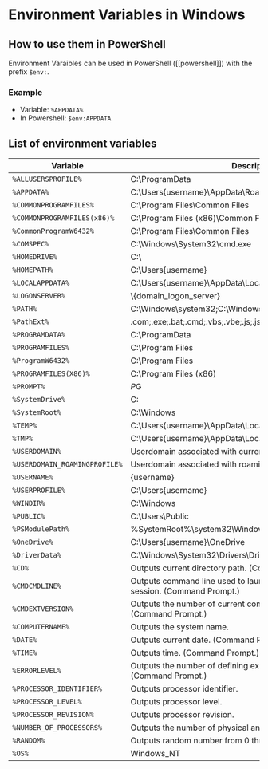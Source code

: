 # Environment Variables in Windows

## How to use them in PowerShell

Environment Varaibles can be used in PowerShell ([[powershell]]) with the prefix `$env:`.

### Example

* Variable: `%APPDATA%`
* In Powershell: `$env:APPDATA`

## List of environment variables

| Variable | Description |
| - | - |
| `%ALLUSERSPROFILE%` | C:\ProgramData |
| `%APPDATA%` | C:\Users\{username}\AppData\Roaming |
| `%COMMONPROGRAMFILES%` | C:\Program Files\Common Files |
| `%COMMONPROGRAMFILES(x86)%` | C:\Program Files (x86)\Common Files |
| `%CommonProgramW6432%` | C:\Program Files\Common Files |
| `%COMSPEC%` | C:\Windows\System32\cmd.exe |
| `%HOMEDRIVE%` | C:\ |
| `%HOMEPATH%` | C:\Users\{username} |
| `%LOCALAPPDATA%` | C:\Users\{username}\AppData\Local |
| `%LOGONSERVER%`|\\{domain_logon_server} |
| `%PATH%` | C:\Windows\system32;C:\Windows;C:\Windows\System32\Wbem |
| `%PathExt%`|.com;.exe;.bat;.cmd;.vbs;.vbe;.js;.jse;.wsf;.wsh;.msc |
| `%PROGRAMDATA%` | C:\ProgramData |
| `%PROGRAMFILES%` | C:\Program Files |
| `%ProgramW6432%` | C:\Program Files |
| `%PROGRAMFILES(X86)%` | C:\Program Files (x86) |
| `%PROMPT%`|$P$G |
| `%SystemDrive%`|C: |
| `%SystemRoot%` | C:\Windows |
| `%TEMP%` | C:\Users\{username}\AppData\Local\Temp |
| `%TMP%` | C:\Users\{username}\AppData\Local\Temp |
| `%USERDOMAIN%`|Userdomain associated with current user. |
| `%USERDOMAIN_ROAMINGPROFILE%`|Userdomain associated with roaming profile. |
| `%USERNAME%`|{username} |
| `%USERPROFILE%` | C:\Users\{username} |
| `%WINDIR%` | C:\Windows |
| `%PUBLIC%` | C:\Users\Public |
| `%PSModulePath%`|%SystemRoot%\system32\WindowsPowerShell\v1.0\Modules\ |
| `%OneDrive%` | C:\Users\{username}\OneDrive |
| `%DriverData%` | C:\Windows\System32\Drivers\DriverData |
| `%CD%`|Outputs current directory path. (Command Prompt.) |
| `%CMDCMDLINE%`|Outputs command line used to launch current Command Prompt session. (Command Prompt.) |
| `%CMDEXTVERSION%`|Outputs the number of current command processor extensions. (Command Prompt.) |
| `%COMPUTERNAME%`|Outputs the system name. |
| `%DATE%`|Outputs current date. (Command Prompt.) |
| `%TIME%`|Outputs time. (Command Prompt.) |
| `%ERRORLEVEL%`|Outputs the number of defining exit status of previous command. (Command Prompt.) |
| `%PROCESSOR_IDENTIFIER%`|Outputs processor identifier. |
| `%PROCESSOR_LEVEL%`|Outputs processor level. |
| `%PROCESSOR_REVISION%`|Outputs processor revision. |
| `%NUMBER_OF_PROCESSORS%`|Outputs the number of physical and virtual cores. |
| `%RANDOM%`|Outputs random number from 0 through 32767. |
| `%OS%`|Windows_NT |
